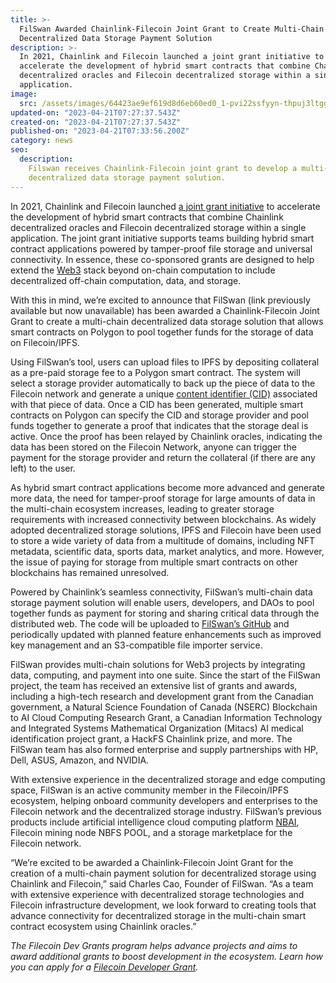 ```yaml
---
title: >-
  FilSwan Awarded Chainlink-Filecoin Joint Grant to Create Multi-Chain
  Decentralized Data Storage Payment Solution
description: >-
  In 2021, Chainlink and Filecoin launched a joint grant initiative to
  accelerate the development of hybrid smart contracts that combine Chainlink
  decentralized oracles and Filecoin decentralized storage within a single
  application.
image:
  src: /assets/images/64423ae9ef619d8d6eb60ed0_1-pvi22ssfyyn-thpuj3ltgg.png
updated-on: "2023-04-21T07:27:37.543Z"
created-on: "2023-04-21T07:27:37.543Z"
published-on: "2023-04-21T07:33:56.200Z"
category: news
seo:
  description:
    Filswan receives Chainlink-Filecoin joint grant to develop a multi-chain
    decentralized data storage payment solution.
---
```


In 2021, Chainlink and Filecoin launched [a joint grant initiative](https://blog.chain.link/announcing-the-chainlink-and-filecoin-joint-grant-program/) to accelerate the development of hybrid smart contracts that combine Chainlink decentralized oracles and Filecoin decentralized storage within a single application. The joint grant initiative supports teams building hybrid smart contract applications powered by tamper-proof file storage and universal connectivity. In essence, these co-sponsored grants are designed to help extend the [Web3](https://blog.chain.link/web3/) stack beyond on-chain computation to include decentralized off-chain computation, data, and storage.

With this in mind, we’re excited to announce that FilSwan (link previously available but now unavailable) has been awarded a Chainlink-Filecoin Joint Grant to create a multi-chain decentralized data storage solution that allows smart contracts on Polygon to pool together funds for the storage of data on Filecoin/IPFS.

Using FilSwan’s tool, users can upload files to IPFS by depositing collateral as a pre-paid storage fee to a Polygon smart contract. The system will select a storage provider automatically to back up the piece of data to the Filecoin network and generate a unique [content identifier (CID)](https://spec.filecoin.io/#section-glossary.cid) associated with that piece of data. Once a CID has been generated, multiple smart contracts on Polygon can specify the CID and storage provider and pool funds together to generate a proof that indicates that the storage deal is active. Once the proof has been relayed by Chainlink oracles, indicating the data has been stored on the Filecoin Network, anyone can trigger the payment for the storage provider and return the collateral (if there are any left) to the user.

As hybrid smart contract applications become more advanced and generate more data, the need for tamper-proof storage for large amounts of data in the multi-chain ecosystem increases, leading to greater storage requirements with increased connectivity between blockchains. As widely adopted decentralized storage solutions, IPFS and Filecoin have been used to store a wide variety of data from a multitude of domains, including NFT metadata, scientific data, sports data, market analytics, and more. However, the issue of paying for storage from multiple smart contracts on other blockchains has remained unresolved.

Powered by Chainlink’s seamless connectivity, FilSwan’s multi-chain data storage payment solution will enable users, developers, and DAOs to pool together funds as payment for storing and sharing critical data through the distributed web. The code will be uploaded to [FilSwan’s GitHub](https://github.com/filswan/) and periodically updated with planned feature enhancements such as improved key management and an S3-compatible file importer service.

FilSwan provides multi-chain solutions for Web3 projects by integrating data, computing, and payment into one suite. Since the start of the FilSwan project, the team has received an extensive list of grants and awards, including a high-tech research and development grant from the Canadian government, a Natural Science Foundation of Canada (NSERC) Blockchain to AI Cloud Computing Research Grant, a Canadian Information Technology and Integrated Systems Mathematical Organization (Mitacs) AI medical identification project grant, a HackFS Chainlink prize, and more. The FilSwan team has also formed enterprise and supply partnerships with HP, Dell, ASUS, Amazon, and NVIDIA.

With extensive experience in the decentralized storage and edge computing space, FilSwan is an active community member in the Filecoin/IPFS ecosystem, helping onboard community developers and enterprises to the Filecoin network and the decentralized storage industry. FilSwan’s previous products include artificial intelligence cloud computing platform [NBAI](https://nbai.io/), Filecoin mining node NBFS POOL, and a storage marketplace for the Filecoin network.

“We’re excited to be awarded a Chainlink-Filecoin Joint Grant for the creation of a multi-chain payment solution for decentralized storage using Chainlink and Filecoin,” said Charles Cao, Founder of FilSwan. “As a team with extensive experience with decentralized storage technologies and Filecoin infrastructure development, we look forward to creating tools that advance connectivity for decentralized storage in the multi-chain smart contract ecosystem using Chainlink oracles.”

_The Filecoin Dev Grants program helps advance projects and aims to award additional grants to boost development in the ecosystem. Learn how you can apply for a [Filecoin Developer Grant](https://github.com/filecoin-project/devgrants/blob/master/README.md)._
